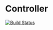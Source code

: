 # Controller
[![Build Status](https://travis-ci.org/Bitspleaseee/controller.svg?branch=master)](https://travis-ci.org/Bitspleaseee/controller)